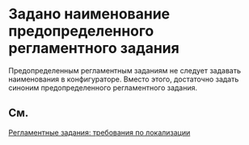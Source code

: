 # Задано наименование предопределенного регламентного задания

Предопределенным регламентным заданиям не следует задавать
наименования в конфигураторе. Вместо этого, достаточно задать синоним
предопределенного регламентного задания.

## См.

[Регламентные задания: требования по локализации](https://its.1c.ru/db/v8std#content:767:hdoc:1)
